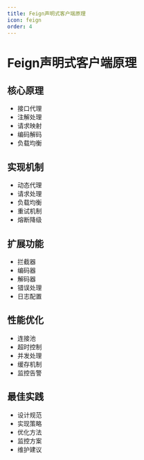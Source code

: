 ```yaml
---
title: Feign声明式客户端原理
icon: feign
order: 4
---
```


# Feign声明式客户端原理

## 核心原理
- 接口代理
- 注解处理
- 请求映射
- 编码解码
- 负载均衡

## 实现机制
- 动态代理
- 请求处理
- 负载均衡
- 重试机制
- 熔断降级

## 扩展功能
- 拦截器
- 编码器
- 解码器
- 错误处理
- 日志配置

## 性能优化
- 连接池
- 超时控制
- 并发处理
- 缓存机制
- 监控告警

## 最佳实践
- 设计规范
- 实现策略
- 优化方法
- 监控方案
- 维护建议
